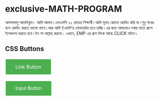 # exclusive-MATH-PROGRAM
আসসালামু আলাইকুম। আমি আমান।এসএসসি ২২ ব্যাচের শিক্ষার্থী।আমি মূলত কোনো কোডিং করি না।শুধু শখের বসে কোডিং করতে ভালো লাগে।আর আমি ইএমপি'র মোডারেটর হতে চাচ্ছি।এর জন্য আমাকেও সবার মতো গ্রুপে ইলেকশন করতে হবে।ইন শা আল্লাহ্ করবো।
এখানে, EMP এর গ্রুপ লিংক আছে CLICK বাটনে।
<html>
<head>
<style>
.button {
  background-color: #4CAF50;
  border: none;
  color: white;
  padding: 15px 32px;
  text-align: center;
  text-decoration: none;
  display: inline-block;
  font-size: 16px;
  margin: 4px 2px;
  cursor: pointer;
}
</style>
</head>
<body>
<h2>CSS Buttons</h2>


<a href="#" class="button">Link Button</a>

<input type="button" class="button" value="Input Button">
</body>
</html>
